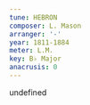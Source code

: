 ```yaml
---
tune: HEBRON
composer: L. Mason
arranger: '-'
year: 1811-1884
meter: L.M.
key: B♭ Major
anacrusis: 0
---
```

undefined